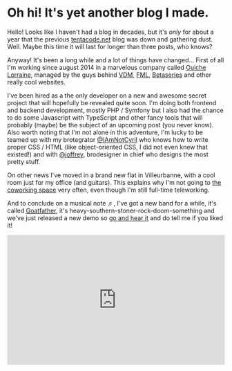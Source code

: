# Oh hi! It's yet another blog I made.

Hello! Looks like I haven't had a blog in decades, but it's *only* for about a year that the previous [tentacode.net](http://tentacode.net) blog was down and gathering dust. Well. Maybe this time it will last for longer than three posts, who knows?

Anyway! It's been a long while and a lot of things have changed… First of all I'm working since august 2014 in a marvelous company called [Ouiche Lorraine](http://www.ouichelorraine.com/), managed by the guys behind [VDM](https://www.viedemerde.fr/), [FML](http://www.fmylife.com/), [Betaseries](http://www.betaseries.com) and other really cool websites.

I've been hired as a the only developer on a new and awesome secret project that will hopefully be revealed quite soon. I'm doing both frontend and backend development, mostly PHP / Symfony but I also had the chance to do some Javascript with TypeScript and other fancy tools that will probably (maybe) be the subject of an upcoming post (you never know). Also worth noting that I'm not alone in this adventure, I'm lucky to be teamed up with my brotegrator [@IAmNotCyril](https://twitter.com/IAmNotCyril) who knows how to write proper CSS / HTML (like object-oriented CSS, I did not even knew that existed!) and with [@joffrey](https://twitter.com/joffrey), brodesigner in chief who designs the most pretty stuff.

On other news I've moved in a brand new flat in Villeurbanne, with a cool room just for my office (and guitars). This explains why I'm not going to [the coworking space](http://la-cordee.net) very often, even though I'm still full-time teleworking.

And to conclude on a musical note ♬, I've got a new band for a while, it's called [Goatfather](https://www.facebook.com/goatfatherstoner), it's heavy-southern-stoner-rock-doom-something and we've just released a new demo so [go and hear it](https://soundcloud.com/goatfather/sets/demo) and do tell me if you liked it!

<p><iframe width="100%" height="300" scrolling="no" frameborder="no" src="https://w.soundcloud.com/player/?url=https%3A//api.soundcloud.com/playlists/86942237&amp;auto_play=false&amp;hide_related=false&amp;show_comments=true&amp;show_user=true&amp;show_reposts=false&amp;visual=true"></iframe></p>